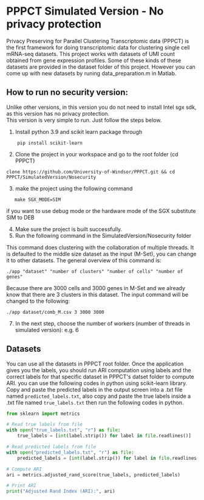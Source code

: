 # PPPCT Simulated Version - No privacy protection
Privacy Preserving for Parallel Clustering Transcriptomic data (PPPCT) is the first framework for doing transcriptomic data for clustering single cell mRNA-seq datasets. 
This project works with datasets of UMI count obtained from gene expression profiles. Some of these kinds of these datasets are provided in the dataset folder of this project. However you can come up with new datasets by runing data_preparation.m in Matlab. 

## How to run no security version:

Unlike other versions, in this version you do not need to install Intel sgx sdk, as this version has no privacy protection. <br/>
This version is very simple to run. Just follow the steps below.

1. Install python 3.9 and scikit learn package through <br/>

```
    pip install scikit-learn
```

2. Clone the project in your workspace and go to the root folder (cd PPPCT)

```
clone https://github.com/University-of-Windsor/PPPCT.git && cd PPPCT/SimulatedVersion/Nosecurity
```

3. make the project using the following command

```
   make SGX_MODE=SIM 
```

if you want to use debug mode or the hardware mode of the SGX substitute SIM to DEB <br/>

4. Make sure the project is built successfully.
5. Run the following command in the SimulatedVersion/Nosecurity folder<br/>

This command does clustering with the collaboration of multiple threads. It is defaulted to the middle size dataset as the input (M-Set), you can change it to other datasets. The general overview of this command is: <br/>

```
./app "dataset" "number of clusters" "number of cells" "number of genes" 
```

Because there are 3000 cells and 3000 genes in M-Set and we already know that there are 3 clusters in this dataset. The input command will be changed to the following:

```
./app dataset/comb_M.csv 3 3000 3000 
```

7. In the next step, choose the number of workers (number of threads in simulated version): e.g. 6 <br/>

## Datasets

You can use all the datasets in PPPCT root folder.
Once the application gives you the labels, you should run ARI computation using labels and the correct labels for that specific dataset in PPPCT's datset folder to compute ARI. you can use the following codes in python using scikit-learn library. Copy and paste the predicted labels in the output screen into a .txt file named ```predicted_labels.txt```, also copy and paste the true labels inside a .txt file named ```true_labels.txt``` then run the following codes in python.

```python
from sklearn import metrics

# Read true labels from file
with open("true_labels.txt", "r") as file:
    true_labels = [int(label.strip()) for label in file.readlines()]

# Read predicted labels from file
with open("predicted_labels.txt", "r") as file:
    predicted_labels = [int(label.strip()) for label in file.readlines()]

# Compute ARI
ari = metrics.adjusted_rand_score(true_labels, predicted_labels)

# Print ARI
print("Adjusted Rand Index (ARI):", ari)
```


